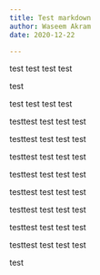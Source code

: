 ```yaml
---
title: Test markdown
author: Waseem Akram
date: 2020-12-22

---
```



test test
test
test

test

test test
test
test

testtest test
test
test

testtest test
test
test

testtest test
test
test

testtest test
test
test

testtest test
test
test

testtest test
test
test

testtest test
test
test

testtest test
test
test

test